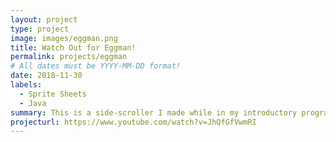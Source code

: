 ```yaml
---
layout: project
type: project
image: images/eggman.png
title: Watch Out for Eggman!
permalink: projects/eggman
# All dates must be YYYY-MM-DD format!
date: 2018-11-30
labels:
  - Sprite Sheets
  - Java
summary: This is a side-scroller I made while in my introductory programming class. It uses Java, sprite sheets, and a program written by a UH Grad student called EZ.java
projecturl: https://www.youtube.com/watch?v=JhQfGfVwmRI
---
```

